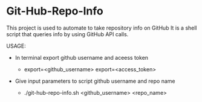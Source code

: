 # Git-Hub-Repo-Info

This project is used to automate to take repository info on GitHub
It is a shell script that queries info by using GitHub API calls.

USAGE: 
- In terminal export github username and aceess token
    - export=<github_username> export=<access_token>
    
- Give input parameters to script github username and repo name
    - ./git-hub-repo-info.sh <github_username> <repo_name>    


